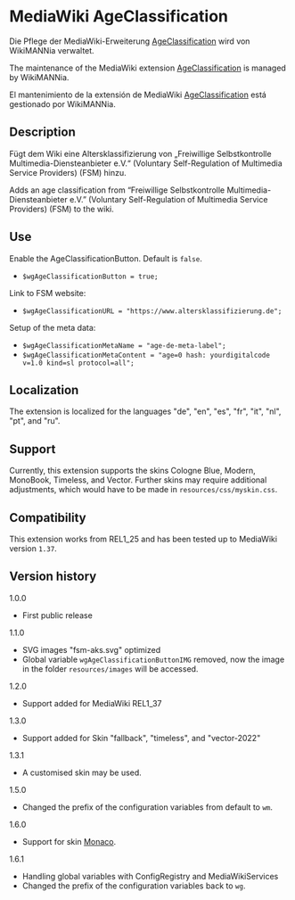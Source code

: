# MediaWiki AgeClassification

Die Pflege der MediaWiki-Erweiterung [AgeClassification](https://www.mediawiki.org/wiki/Extension:AgeClassification/de) wird von WikiMANNia verwaltet.

The maintenance of the MediaWiki extension [AgeClassification](https://www.mediawiki.org/wiki/Extension:AgeClassification) is managed by WikiMANNia.

El mantenimiento de la extensión de MediaWiki [AgeClassification](https://www.mediawiki.org/wiki/Extension:AgeClassification/es) está gestionado por WikiMANNia.

## Description

Fügt dem Wiki eine Altersklassifizierung von „Freiwillige Selbstkontrolle Multimedia-Diensteanbieter e.V.“ (Voluntary Self-Regulation of Multimedia Service Providers) (FSM) hinzu.

Adds an age classification from “Freiwillige Selbstkontrolle Multimedia-Diensteanbieter e.V.” (Voluntary Self-Regulation of Multimedia Service Providers) (FSM) to the wiki.

## Use

Enable the AgeClassificationButton. Default is `false`.
* `$wgAgeClassificationButton = true;`

Link to FSM website:
* `$wgAgeClassificationURL = "https://www.altersklassifizierung.de";`

Setup of the meta data:
* `$wgAgeClassificationMetaName = "age-de-meta-label";`
* `$wgAgeClassificationMetaContent = "age=0 hash: yourdigitalcode v=1.0 kind=sl protocol=all";`

## Localization

The extension is localized for the languages "de", "en", "es", "fr", "it", "nl", "pt", and "ru".

## Support

Currently, this extension supports the skins Cologne Blue, Modern, MonoBook, Timeless, and Vector.
Further skins may require additional adjustments, which would have to be made in `resources/css/myskin.css`.

## Compatibility

This extension works from REL1_25 and has been tested up to MediaWiki version `1.37`.

## Version history

1.0.0

* First public release

1.1.0

* SVG images "fsm-aks.svg" optimized
* Global variable `wgAgeClassificationButtonIMG` removed, now the image in the folder `resources/images` will be accessed.

1.2.0

* Support added for MediaWiki REL1_37

1.3.0

* Support added for Skin "fallback", "timeless", and "vector-2022"

1.3.1

* A customised skin may be used.

1.5.0

- Changed the prefix of the configuration variables from default to `wm`.

1.6.0

- Support for skin [Monaco](https://www.mediawiki.org/wiki/Skin:Monaco).

1.6.1

- Handling global variables with ConfigRegistry and MediaWikiServices
- Changed the prefix of the configuration variables back to `wg`.
